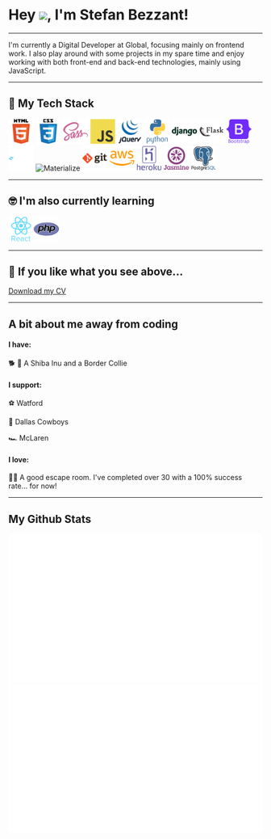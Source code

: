 # Hey <img src="https://raw.githubusercontent.com/MartinHeinz/MartinHeinz/master/wave.gif" width="30px">, I'm Stefan Bezzant!

---

I'm currently a Digital Developer at Global, focusing mainly on frontend work. I also play around with some projects in my spare time and enjoy working with both front-end and back-end technologies, mainly using JavaScript.

---

## 🚀 My Tech Stack
<img src="https://github.com/devicons/devicon/blob/master/icons/html5/html5-original-wordmark.svg" alt="HTML5" width="50px" height="50px" /> <img src="https://github.com/devicons/devicon/blob/master/icons/css3/css3-original-wordmark.svg" alt="CSS3" width="50px" height="50px" /> <img src="https://github.com/devicons/devicon/blob/master/icons/sass/sass-original.svg" alt="SASS" width="50px" height="50px" /> <img src="https://github.com/devicons/devicon/blob/master/icons/javascript/javascript-original.svg" alt="JavaScript" width="50px" height="50px" /> <img src="https://github.com/devicons/devicon/blob/master/icons/jquery/jquery-original-wordmark.svg" alt="jQuery" width="50px" height="50px" /> <img src="https://github.com/devicons/devicon/blob/master/icons/python/python-original-wordmark.svg" alt="Python" width="50px" height="50px" /> <img src="https://github.com/devicons/devicon/blob/master/icons/django/django-plain-wordmark.svg" alt="Django" width="50px" height="50px" /> <img src="https://github.com/devicons/devicon/blob/master/icons/flask/flask-original-wordmark.svg" alt="Flask" width="50px" height="50px" /> <img src="https://github.com/devicons/devicon/blob/master/icons/bootstrap/bootstrap-plain-wordmark.svg" alt="Bootstrap" width="50px" height="50px" /> <img src="https://github.com/devicons/devicon/blob/master/icons/tailwindcss/tailwindcss-original-wordmark.svg" alt="TailwindCSS" width="50px" height="50px" /> <img src="https://colinstodd.com/images/posts/matcss-min.png" alt="Materialize" width="50px" height="50px" /> <img src="https://github.com/devicons/devicon/blob/master/icons/git/git-original-wordmark.svg" alt="git" width="50px" height="50px" /> <img src="https://github.com/devicons/devicon/blob/master/icons/amazonwebservices/amazonwebservices-plain-wordmark.svg" alt="AWS" width="50px" height="50px" /> <img src="https://github.com/devicons/devicon/blob/master/icons/heroku/heroku-original-wordmark.svg" alt="Heroku" width="50px" height="50px" /> <img src="https://github.com/devicons/devicon/blob/master/icons/jasmine/jasmine-original-wordmark.svg" alt="Jasmine" width="50px" height="50px" /> <img src="https://github.com/devicons/devicon/blob/master/icons/postgresql/postgresql-original-wordmark.svg" alt="PostgreSQL" width="50px" height="50px" /> 

---

## 🤓 I'm also currently learning
<img src="https://github.com/devicons/devicon/blob/master/icons/react/react-original-wordmark.svg" alt="React JS" width="50px" height="50px"><img src="https://github.com/devicons/devicon/blob/master/icons/php/php-original.svg" alt="PHP" width="50px" height="50px">

---

## 🤩 If you like what you see above...

[Download my CV](StefanBezzantCV.pdf)

---

## A bit about me away from coding

#### I have:

🐕 🐶 A Shiba Inu and a Border Collie

#### I support: 

⚽️ Watford

🏈 Dallas Cowboys

🏎 McLaren

#### I love:

🕵️‍♂️ A good escape room. I've completed over 30 with a 100% success rate... for now!


---

## My Github Stats

<a href="https://github.com/jstrieb/github-stats" target="_blank">

![](https://github.com/stefbez/github-stats/blob/master/generated/overview.svg)
![](https://github.com/stefbez/github-stats/blob/master/generated/languages.svg)

</a>










<!--
**stefbez/stefbez** is a ✨ _special_ ✨ repository because its `README.md` (this file) appears on your GitHub profile.

Here are some ideas to get you started:

- 🔭 I’m currently working on ...
- 🌱 I’m currently learning ...
- 👯 I’m looking to collaborate on ...
- 🤔 I’m looking for help with ...
- 💬 Ask me about ...
- 📫 How to reach me: ...
- 😄 Pronouns: ...
- ⚡ Fun fact: ...
-->
